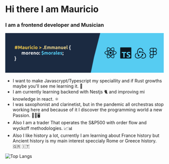 # Hi there I am Mauricio

### I am a frontend developer and Musician

![Banner](./banner.png)

- I want to make Javascrypt/Typescript my speciallity and if Rust growths maybe you'll see me learning it. 🚀
- I am currently learning backend with Nestjs 🐈 and improving mi knowledge in react. ⚛️
- I was saxophonist and clarinetist, but in the pandemic all orchestras stop working here and because of it I discover the programming world a new Passion. 🎷🎼🖥️
- Also I am a trader That operates the S&P500 with order flow and wyckoff methodologies. 📈📊
- Also I like history a lot, currently I am learning about France history but Ancient history is my main interest speccialy Rome or Greece history. 🇬🇷 🇮🇹

![Top Langs](https://github-readme-stats.vercel.app/api/top-langs/?username=MauricioMorenoMorales&theme=tokyonight&langs_count=12&layout=compact&hide=vue,makefile)

<!--[![willianrod's wakatime stats](https://github-readme-stats.vercel.app/api/wakatime?username=mauriciomoreno2)](https://github.com/anuraghazra/github-readme-stats)-->
